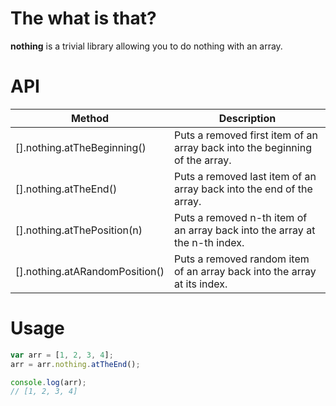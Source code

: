 # The what is that?

**nothing** is a trivial library allowing you to do nothing with an array.

# API

| Method                          | Description          |
|---------------------------------|----------------------|
| [].nothing.atTheBeginning()     | Puts a removed first item of an array back into the beginning of the array. |
| [].nothing.atTheEnd()           | Puts a removed last item of an array back into the end of the array.        |
| [].nothing.atThePosition(n)     | Puts a removed n-th item of an array back into the array at the n-th index. |
| [].nothing.atARandomPosition()  | Puts a removed random item of an array back into the array at its index.    |

# Usage

```javascript
var arr = [1, 2, 3, 4];
arr = arr.nothing.atTheEnd();

console.log(arr);
// [1, 2, 3, 4]
```
